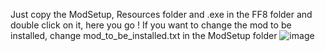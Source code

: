 Just copy the ModSetup, Resources folder and .exe in the FF8 folder and double click on it, here you go !
If you want to change the mod to be installed, change mod_to_be_installed.txt in the ModSetup folder
![image](https://github.com/HobbitDur/HobbitInstaller/assets/19329243/4a284d04-06d8-476a-bde9-438d9e40b765)
